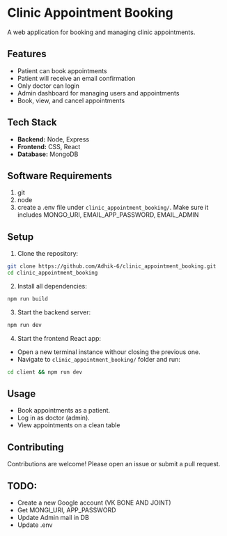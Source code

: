 # Clinic Appointment Booking

A web application for booking and managing clinic appointments.

## Features

- Patient can book appointments
- Patient will receive an email confirmation
- Only doctor can login
- Admin dashboard for managing users and appointments
- Book, view, and cancel appointments

## Tech Stack

- **Backend:** Node, Express
- **Frontend:** CSS, React
- **Database:** MongoDB

## Software Requirements

1. git
2. node
3. create a .env file under `clinic_appointment_booking/`. Make sure it includes MONGO_URI, EMAIL_APP_PASSWORD, EMAIL_ADMIN 

## Setup

1. Clone the repository:
  ```bash
  git clone https://github.com/Adhik-6/clinic_appointment_booking.git
  cd clinic_appointment_booking
  ```
2. Install all dependencies:
  ```bash
  npm run build
  ```
3. Start the backend server:
  ```bash
  npm run dev
  ```
4. Start the frontend React app:
  - Open a new terminal instance withour closing the previous one.
  - Navigate to `clinic_appointment_booking/` folder and run:
  ```bash
  cd client && npm run dev
  ```

## Usage

- Book appointments as a patient.
- Log in as doctor (admin).
- View appointments on a clean table

## Contributing

Contributions are welcome! Please open an issue or submit a pull request.


## TODO:
- Create a new Google account (VK BONE AND JOINT)
- Get MONGI_URI, APP_PASSWORD
- Update Admin mail in DB
- Update .env